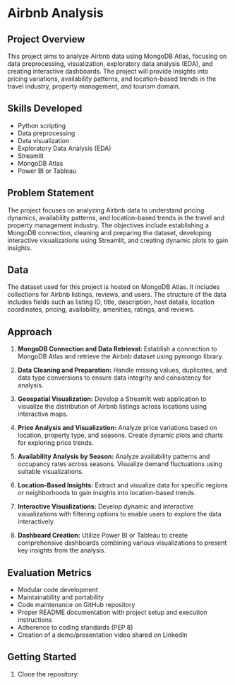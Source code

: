 # Airbnb Analysis

## Project Overview

This project aims to analyze Airbnb data using MongoDB Atlas, focusing on data preprocessing, visualization, exploratory data analysis (EDA), and creating interactive dashboards. The project will provide insights into pricing variations, availability patterns, and location-based trends in the travel industry, property management, and tourism domain.

## Skills Developed

- Python scripting
- Data preprocessing
- Data visualization
- Exploratory Data Analysis (EDA)
- Streamlit
- MongoDB Atlas
- Power BI or Tableau

## Problem Statement

The project focuses on analyzing Airbnb data to understand pricing dynamics, availability patterns, and location-based trends in the travel and property management industry. The objectives include establishing a MongoDB connection, cleaning and preparing the dataset, developing interactive visualizations using Streamlit, and creating dynamic plots to gain insights.

## Data

The dataset used for this project is hosted on MongoDB Atlas. It includes collections for Airbnb listings, reviews, and users. The structure of the data includes fields such as listing ID, title, description, host details, location coordinates, pricing, availability, amenities, ratings, and reviews.

## Approach

1. **MongoDB Connection and Data Retrieval:** Establish a connection to MongoDB Atlas and retrieve the Airbnb dataset using pymongo library.
   
2. **Data Cleaning and Preparation:** Handle missing values, duplicates, and data type conversions to ensure data integrity and consistency for analysis.
   
3. **Geospatial Visualization:** Develop a Streamlit web application to visualize the distribution of Airbnb listings across locations using interactive maps.
   
4. **Price Analysis and Visualization:** Analyze price variations based on location, property type, and seasons. Create dynamic plots and charts for exploring price trends.
   
5. **Availability Analysis by Season:** Analyze availability patterns and occupancy rates across seasons. Visualize demand fluctuations using suitable visualizations.
   
6. **Location-Based Insights:** Extract and visualize data for specific regions or neighborhoods to gain insights into location-based trends.
   
7. **Interactive Visualizations:** Develop dynamic and interactive visualizations with filtering options to enable users to explore the data interactively.
   
8. **Dashboard Creation:** Utilize Power BI or Tableau to create comprehensive dashboards combining various visualizations to present key insights from the analysis.

## Evaluation Metrics

- Modular code development
- Maintainability and portability
- Code maintenance on GitHub repository
- Proper README documentation with project setup and execution instructions
- Adherence to coding standards (PEP 8)
- Creation of a demo/presentation video shared on LinkedIn

## Getting Started

1. Clone the repository:
